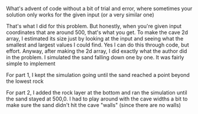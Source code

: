 What's advent of code without a bit of trial and error, where sometimes your solution only works for the given input (or a very similar one)

That's what I did for this problem. But honestly, when you're given input coordinates that are around 500, that's what you get. To make the cave 2d array, I estimated its size just by looking at the input and seeing what the smallest and largest values I could find. Yes I can do this through code, but effort. Anyway, after making the 2d array, I did exactly what the author did in the problem. I simulated the sand falling down one by one. It was fairly simple to implement

For part 1, I kept the simulation going until the sand reached a point beyond the lowest rock

For part 2, I added the rock layer at the bottom and ran the simulation until the sand stayed at 500,0. I had to play around with the cave widths a bit to make sure the sand didn't hit the cave "walls" (since there are no walls)
